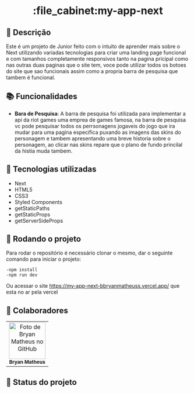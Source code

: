 <h1 align="center">:file_cabinet:my-app-next</h1>

## :memo: Descrição
Este é um projeto de Junior feito com o intuito de aprender mais sobre o Next utilizando variadas tecnologias para criar uma landing page funcional e com tamanhos completamente responsivos tanto na pagina pricipal como nas outras duas paginas que o site tem, voce pode utilizar todos os botoes do site que sao funcionais assim como a propria barra de pesquisa que tambem é funcional.

## :books: Funcionalidades
* <b>Bara de Pesquisa</b>: A barra de pesquisa foi utilizada para implementar a api da riot games uma emprea de games famosa, na barra de pesquisa vc pode pesquisar todos os perrsonagens jogaveis do jogo que ira mudar para uma pagina especifica puxando as imagens das skins do personagem e tambem apresentando uma breve historia sobre o personagem, ao clicar nas skins repare que o plano de fundo princilal da histia muda tambem.

## :wrench: Tecnologias utilizadas
* Next
* HTML5
* CSS3
* Styled Components
* getStaticPaths
* getStaticProps
* getServerSideProps

## :rocket: Rodando o projeto
Para rodar o repositório é necessário clonar o mesmo, dar o seguinte comando para iniciar o projeto:
```
-npm install
-npm run dev
```
Ou acessar o site https://my-app-next-bbryanmatheuss.vercel.app/ que esta no ar pela vercel

## :handshake: Colaboradores
<table>
  <tr>
    <td align="center">
      <a href="https://github.com/BbryanMatheusS">
        <img src="https://avatars.githubusercontent.com/u/56259137?v=4" width="100px;" alt="Foto de Bryan Matheus no GitHub"/><br>
        <sub>
          <b>Bryan Matheus</b>
        </sub>
      </a>
    </td>
  </tr>
</table>

## :dart: Status do projeto
